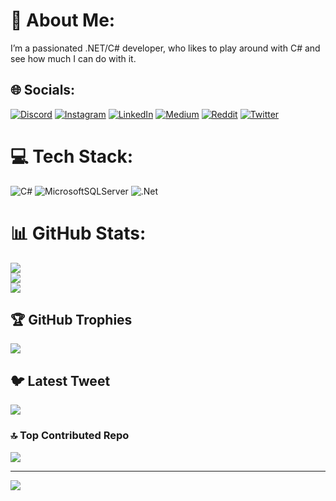 # 💫 About Me:
I’m a passionated .NET/C# developer, who likes to play around with C# and see how much I can do with it.


## 🌐 Socials:
[![Discord](https://img.shields.io/badge/Discord-%237289DA.svg?logo=discord&logoColor=white)](https://discord.gg/MBARK#8932) [![Instagram](https://img.shields.io/badge/Instagram-%23E4405F.svg?logo=Instagram&logoColor=white)](https://instagram.com/MbarkT3sto) [![LinkedIn](https://img.shields.io/badge/LinkedIn-%230077B5.svg?logo=linkedin&logoColor=white)](https://linkedin.com/in/MbarkT3sto) [![Medium](https://img.shields.io/badge/Medium-12100E?logo=medium&logoColor=white)](https://medium.com/@M-B-A-R-K) [![Reddit](https://img.shields.io/badge/Reddit-%23FF4500.svg?logo=Reddit&logoColor=white)](https://reddit.com/user/MbarkT3sto) [![Twitter](https://img.shields.io/badge/Twitter-%231DA1F2.svg?logo=Twitter&logoColor=white)](https://twitter.com/MbarkT3sto) 

# 💻 Tech Stack:
![C#](https://img.shields.io/badge/c%23-%23239120.svg?style=for-the-badge&logo=c-sharp&logoColor=white) ![MicrosoftSQLServer](https://img.shields.io/badge/Microsoft%20SQL%20Sever-CC2927?style=for-the-badge&logo=microsoft%20sql%20server&logoColor=white) ![.Net](https://img.shields.io/badge/.NET-5C2D91?style=for-the-badge&logo=.net&logoColor=white)
# 📊 GitHub Stats:
![](https://github-readme-stats.vercel.app/api?username=MbarkT3STO&theme=dark&hide_border=false&include_all_commits=true&count_private=true)<br/>
![](https://github-readme-streak-stats.herokuapp.com/?user=MbarkT3STO&theme=dark&hide_border=false)<br/>
![](https://github-readme-stats.vercel.app/api/top-langs/?username=MbarkT3STO&theme=dark&hide_border=false&include_all_commits=true&count_private=true&layout=compact)

## 🏆 GitHub Trophies
![](https://github-profile-trophy.vercel.app/?username=MbarkT3STO&theme=radical&no-frame=false&no-bg=true&margin-w=4)

## 🐦 Latest Tweet
[![](https://gtce.itsvg.in/api?username=MbarkT3sto)](https://github.com/VishwaGauravIn/github-twitter-card-embed)

### 🔝 Top Contributed Repo
![](https://github-contributor-stats.vercel.app/api?username=MbarkT3STO&limit=5&theme=dark&combine_all_yearly_contributions=true)

---
[![](https://visitcount.itsvg.in/api?id=MbarkT3STO&icon=0&color=1)](https://visitcount.itsvg.in)

<!-- Proudly created with GPRM ( https://gprm.itsvg.in ) -->
